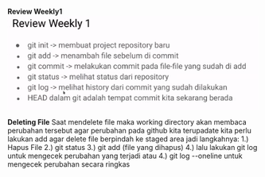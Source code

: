 **Review Weekly1**
![review-weekly1](./review-w1.png)

**Deleting File**
Saat mendelete file maka working directory akan membaca perubahan tersebut
agar perubahan pada github kita terupadate kita perlu lakukan add agar
delete file berpindah ke staged area
jadi langkahnya:
1.) Hapus File
2.) git status
3.) git add (file yang dihapus)
4.) lalu lakukan git log untuk mengecek perubahan yang terjadi
atau
4.) git log --oneline untuk mengecek perubahan secara ringkas
